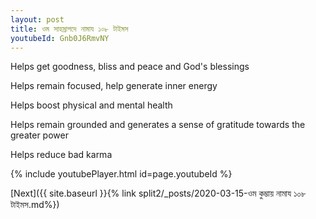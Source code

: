 ```yaml
---
layout: post
title: ওম সাহস্রাপদে নামায ১০৮ টাইমস
youtubeId: Gnb0J6RmvNY
---
```

 
 
Helps get goodness, bliss and peace and God's blessings
 
Helps remain focused, help generate inner energy 
 
Helps boost physical and mental health 
 
Helps remain grounded and generates a sense of gratitude towards the greater power 
 
Helps reduce bad karma
 
 
 
 


{% include youtubePlayer.html id=page.youtubeId %}
 
[Next]({{ site.baseurl }}{% link  split2/_posts/2020-03-15-ওম কুম্ভায় নামায ১০৮ টাইমস.md%})
 
